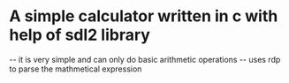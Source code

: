 # A simple calculator written in  c with help of sdl2 library
  -- it is very simple and can only do basic arithmetic operations
  -- uses rdp to parse the mathmetical expression 

  
